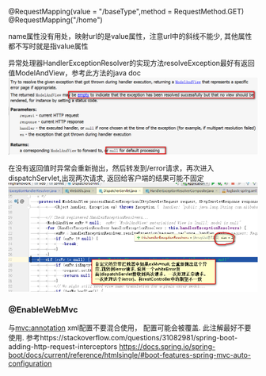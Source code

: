 

@RequestMapping(value = "/baseType",method = RequestMethod.GET)  
@RequestMapping("/home")  

name属性没有用处，映射url的是value属性，注意url中的斜线不能少, 其他属性都不写时就是指value属性


异常处理器HandlerExceptionResolver的实现方法resolveException最好有返回值ModelAndView，参考此方法的java doc
![](https://raw.githubusercontent.com/yszzu1/work_fly_log/94e32793905fc31ad396c562e0f0b61d4c39ba14/exception%20interceptor.png)

在没有返回值时异常会重新抛出，然后转发到/error请求，再次进入dispatchServlet,出现两次请求, 返回给客户端的结果可能不固定
![](https://github.com/yszzu1/work_fly_log/blob/master/images/springMVC%E5%BC%82%E5%B8%B8%E6%8B%A6%E6%88%AA.png)




### @EnableWebMvc
与<mvc:annotation> xml配置不要混合使用， 配置可能会被覆盖. 此注解最好不要使用.
参考https://stackoverflow.com/questions/31082981/spring-boot-adding-http-request-interceptors
https://docs.spring.io/spring-boot/docs/current/reference/htmlsingle/#boot-features-spring-mvc-auto-configuration
